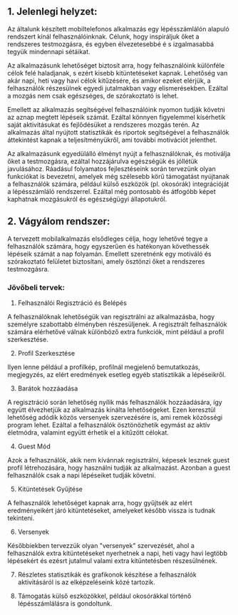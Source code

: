 ## 1. Jelenlegi helyzet:

Az általunk készített mobiltelefonos alkalmazás egy lépésszámlálón alapuló rendszert kínál felhasználóinknak.
Célunk, hogy inspiráljuk őket a rendszeres testmozgásra, és egyben élvezetesebbé é
s izgalmasabbá tegyük mindennapi sétáikat.

Az alkalmazásunk lehetőséget biztosít arra, hogy felhasználóink különféle célok felé haladjanak,
s ezért kisebb kitüntetéseket kapnak.
Lehetőség van akár napi, heti vagy havi célok kitűzésére, és amikor ezeket elérjük,
a felhasználók részesülnek egyedi jutalmakban vagy elismerésekben.
Ezáltal a mozgás nem csak egészséges, de szórakoztató is lehet.

Emellett az alkalmazás segítségével felhasználóink nyomon tudják követni az aznap megtett lépéseik számát.
Ezáltal könnyen figyelemmel kísérhetik saját aktivitásukat és fejlődésüket a rendszeres mozgás terén.
Az alkalmazás által nyújtott statisztikák és riportok segítségével a felhasználók áttekintést kapnak
a teljesítményükről, ami további motivációt jelenthet.

Az alkalmazásunk egyedülálló élményt nyújt a felhasználóknak, és motiválja őket a testmozgásra,
ezáltal hozzájárulva egészségük és jóllétük javulásához.
Ráadásul folyamatos fejlesztéseink során tervezünk olyan funkciókat is bevezetni,
amelyek még szélesebb körű támogatást nyújtanak a felhasználók számára, például külső eszközök
(pl. okosórák) integrációját a lépésszámláló rendszerrel.
Ezáltal még pontosabb és átfogóbb képet kaphatnak mozgásukról és egészségügyi állapotukról.

## 2. Vágyálom rendszer:

A tervezett mobilalkalmazás elsődleges célja, hogy lehetővé tegye a felhasználók számára,
hogy egyszerűen és hatékonyan követhessék lépéseik számát a nap folyamán.
Emellett szeretnénk egy motiváló és szórakoztató felületet biztosítani,
amely ösztönzi őket a rendszeres testmozgásra.

### Jövőbeli tervek:

1. Felhasználói Regisztráció és Belépés

A felhasználóknak lehetőségük van regisztrálni az alkalmazásba, hogy személyre szabottabb élményben részesüljenek.
A regisztrált felhasználók számára elérhetővé válnak különböző extra funkciók, mint például a profil szerkesztése.

2. Profil Szerkesztése

Ilyen lenne például a profilkép, profilnál megjelenő bemutatkozás, megjegyzés,
az elért eredmények esetleg egyéb statisztikák a lépéseikről.

3. Barátok hozzáadása

A regisztráció során lehetőség nyílik más felhasználók hozzáadására,
így együtt élvezhetjük az alkalmazás kínálta lehetőségeket.
Ezen keresztül lehetőség adódik közös versenyek szervezésére is,
ami remek közösségi program lehet.
Ezáltal a felhasználók ösztönözhetik egymást az aktív életmódra, valamint együtt érhetik el a kitűzött célokat.

4. Guest Mód

Azok a felhasználók, akik nem kívánnak regisztrálni, képesek lesznek guest profil létrehozására,
hogy használni tudják az alkalmazást.
Azonban a guest felhasználók csak a napi lépéseiket tudják követni.

5. Kitüntetések Gyűjtése

A felhasználók lehetőséget kapnak arra, hogy gyűjtsék az elért eredményeikért járó kitüntetéseket,
amelyeket később vissza is tudnak tekinteni.

6. Versenyek

Későbbiekben tervezzük olyan "versenyek" szervezését, ahol a felhasználók extra kitüntetéseket nyerhetnek a napi,
heti vagy havi legtöbb lépésekért és ezésrt jutalmul valami extra kitüntetésben részesülnének.

7. Részletes statisztikák és grafikonok készítése a felhasználók aktivitásáról is az elképzeléseink közé tartozik.

8. Támogatás külső eszközökkel, például okosórákkal történő lépésszámlálásra is gondoltunk.

